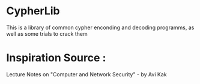 # CypherLib
This is a library of common cypher enconding and decoding programms, as well as some trials to crack them



# Inspiration Source :
 Lecture Notes on "Computer and Network Security" - by Avi Kak
